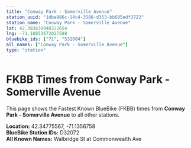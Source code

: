 ```yaml
---
title: "Conway Park - Somerville Avenue"
station_uuid: "1dba986c-14c4-3588-d353-bb685edf3722"
station_name: "Conway Park - Somerville Avenue"
lat: 42.383638948222654
lng: -71.10853672027588
bluebike_ids: ["71", "S32004"]
all_names: ["Conway Park - Somerville Avenue"]
type: "station"
---
```


# FKBB Times from Conway Park - Somerville Avenue

This page shows the Fastest Known BlueBike (FKBB) times from **Conway Park - Somerville Avenue** to all other stations.

**Location:** 42.34775567, -71.1356758  
**BlueBike Station IDs:** D32072  
**All Known Names:** Walbridge St at Commonwealth Ave

